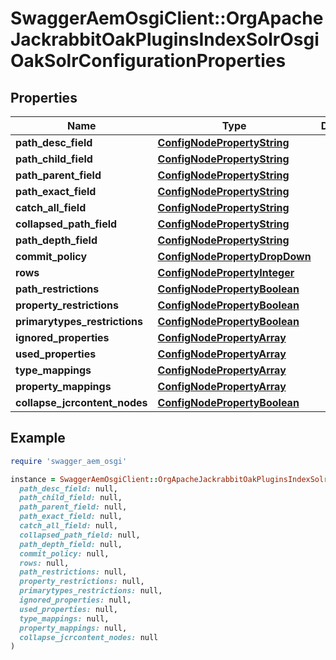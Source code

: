 # SwaggerAemOsgiClient::OrgApacheJackrabbitOakPluginsIndexSolrOsgiOakSolrConfigurationProperties

## Properties

| Name | Type | Description | Notes |
| ---- | ---- | ----------- | ----- |
| **path_desc_field** | [**ConfigNodePropertyString**](ConfigNodePropertyString.md) |  | [optional] |
| **path_child_field** | [**ConfigNodePropertyString**](ConfigNodePropertyString.md) |  | [optional] |
| **path_parent_field** | [**ConfigNodePropertyString**](ConfigNodePropertyString.md) |  | [optional] |
| **path_exact_field** | [**ConfigNodePropertyString**](ConfigNodePropertyString.md) |  | [optional] |
| **catch_all_field** | [**ConfigNodePropertyString**](ConfigNodePropertyString.md) |  | [optional] |
| **collapsed_path_field** | [**ConfigNodePropertyString**](ConfigNodePropertyString.md) |  | [optional] |
| **path_depth_field** | [**ConfigNodePropertyString**](ConfigNodePropertyString.md) |  | [optional] |
| **commit_policy** | [**ConfigNodePropertyDropDown**](ConfigNodePropertyDropDown.md) |  | [optional] |
| **rows** | [**ConfigNodePropertyInteger**](ConfigNodePropertyInteger.md) |  | [optional] |
| **path_restrictions** | [**ConfigNodePropertyBoolean**](ConfigNodePropertyBoolean.md) |  | [optional] |
| **property_restrictions** | [**ConfigNodePropertyBoolean**](ConfigNodePropertyBoolean.md) |  | [optional] |
| **primarytypes_restrictions** | [**ConfigNodePropertyBoolean**](ConfigNodePropertyBoolean.md) |  | [optional] |
| **ignored_properties** | [**ConfigNodePropertyArray**](ConfigNodePropertyArray.md) |  | [optional] |
| **used_properties** | [**ConfigNodePropertyArray**](ConfigNodePropertyArray.md) |  | [optional] |
| **type_mappings** | [**ConfigNodePropertyArray**](ConfigNodePropertyArray.md) |  | [optional] |
| **property_mappings** | [**ConfigNodePropertyArray**](ConfigNodePropertyArray.md) |  | [optional] |
| **collapse_jcrcontent_nodes** | [**ConfigNodePropertyBoolean**](ConfigNodePropertyBoolean.md) |  | [optional] |

## Example

```ruby
require 'swagger_aem_osgi'

instance = SwaggerAemOsgiClient::OrgApacheJackrabbitOakPluginsIndexSolrOsgiOakSolrConfigurationProperties.new(
  path_desc_field: null,
  path_child_field: null,
  path_parent_field: null,
  path_exact_field: null,
  catch_all_field: null,
  collapsed_path_field: null,
  path_depth_field: null,
  commit_policy: null,
  rows: null,
  path_restrictions: null,
  property_restrictions: null,
  primarytypes_restrictions: null,
  ignored_properties: null,
  used_properties: null,
  type_mappings: null,
  property_mappings: null,
  collapse_jcrcontent_nodes: null
)
```

